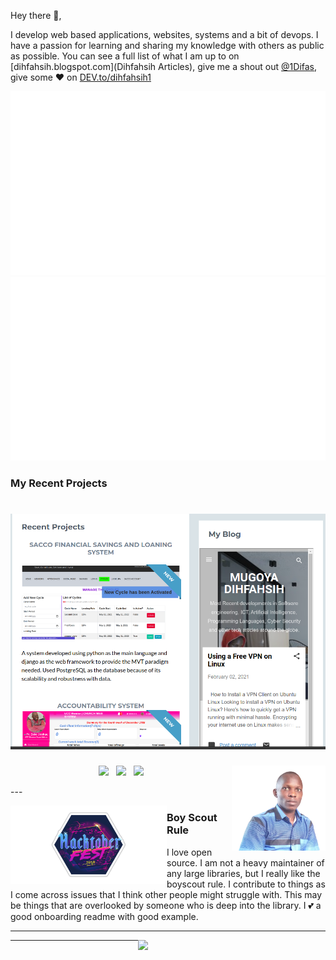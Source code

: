 Hey there 👋,

I develop web based applications, websites, systems and a bit of devops.  I have a passion for learning and sharing my knowledge with others as public as possible.  You can see a full list of what I am up to on [dihfahsih.blogspot.com](Dihfahsih Articles), give me a shout out [@1Difas](https://twitter.com/1Difas), give some ♥ on [DEV.to/dihfahsih1](https://dev.to/dihfahsih1)

<a href="https://github.com/Dihfahsih1/stats/">

![](https://github.com/Dihfahsih1/stats/blob/master/generated/overview.svg)
![](https://github.com/Dihfahsih1/stats/blob/master/generated/languages.svg)

</a>

### My Recent Projects
# [![Mugoya Dihfahsih header](https://github.com/Dihfahsih1/Dihfahsih1/blob/main/latest-projects.png)](https://dihfahsih1.github.io/Mugoya-Dihfahsih-Bio/)

<p>
  <a href="https://github.com/Dihfahsih1/Dihfahsih1/blob/main/avatar.png"><img width="150" align='right' src="https://github.com/Dihfahsih1/Dihfahsih1/blob/main/avatar.png"></a>
</p>

<p align='center'>
<a href="https://dev.to/dihfahsih1"><img height="30" src="https://raw.githubusercontent.com/WaylonWalker/WaylonWalker/main/icon/dev.png"></a>&nbsp;&nbsp;
<a href="https://twitter.com/1Difas"><img height="30" src="https://github.com/WaylonWalker/WaylonWalker/blob/main/icon/twitter.png?raw=true"></a>&nbsp;&nbsp;
<a href="https://www.linkedin.com/in/dihfahsih-mugoya-135b94110/"><img height="30" src="https://github.com/WaylonWalker/WaylonWalker/blob/main/icon/linkedin.png?raw=true"></a>
</p>
  ---
 
 <p>
  <img width="250" align='left' src="https://github.com/Dihfahsih1/Dihfahsih1/blob/main/icon/hacktoberfest.png?raw=true">
</p>
 
### Boy Scout Rule

I love open source.  I am not a heavy maintainer of any large libraries, but I really like the boyscout rule.  I contribute to things as I come across issues that I think other people might struggle with.  This may be things that are overlooked by someone who is deep into the library.  I 💕 a good onboarding readme with good example.

 ---

<p>
  <a href="https://dihfahsih.blogspot.com"><img width="300" align='right' src="https://waylonwalker.com/latest.png?raw=true"></a>
</p>

<!-- ### My Digital Garden 🌱 -->

<!-- I write regular blog posts, most of which you will find on my personal website [dihfahsih1.github.io/Mugoya-Dihfahsih-Bio/blog.html](My Blogs) and [dev.to/dihfahsih1](https://dev.to/dihfahsih1).

I write about things I am familiar with, things that trip up folks that I mentor, and things that I am learning.  Day to day I make things with **data** using **python** and **javascript**. 

[Latest Post 👉](https://dihfahsih1.github.io/Mugoya-Dihfahsih-Bio/blog.html) -->

<!-- <details>
 <summary><strong>other favorite posts</strong></summary>
 <a href="https://waylonwalker.com/blog/eight-years-cat/"><img width="400" src="https://waylonwalker.com/eight-years-cat.png?raw=true"></a>
 <a href="https://waylonwalker.com/blog/keyboard-driven-vscode/"><img width="400" src="https://waylonwalker.com/alt%20b.png?raw=true"></a>
 <a href="https://waylonwalker.com/blog/what-are-github-actions/"><img width="400" src="https://waylonwalker.com/what-are-github-actions.png?raw=true"></a>
 
</details> -->


---

<!-- ### <img height="30" style="border-radius:50%" src="https://github.com/WaylonWalker/WaylonWalker/blob/main/icon/twitter.png?raw=true"> Latest Followers -->


<!--
## <img height="30" style="border-radius:50%" src="https://github.com/WaylonWalker/WaylonWalker/blob/main/icon/twitter.png?raw=true"> Latest Followers _258_

<a href='https://twitter.com/natterstefan'>
  <img style="border-radius:50%" align="left" src='https://pbs.twimg.com/profile_images/1255562113629802498/nTk-e7L5_normal.jpg' />
</a>

<a href='https://twitter.com/natterstefan'>
    Stefan Natter 🇦🇹👋🏻
</a>

I am interested in and talking about JavaScript, ReactJS, CSS, and Software Engineering ♥️ | 📧 https://t.co/Jpwh9TFgNx (🐈🐈 🤵👰🏻 🇦🇹)

<h2></h2><a href='https://twitter.com/commanderquest'>
  <img style="border-radius:50%" align="left" src='https://pbs.twimg.com/profile_images/1243185628864528384/eFnPWZyC_normal.jpg' />
</a>

<a href='https://twitter.com/commanderquest'>
    Commander Quest
</a>

On a mission to the furthest frontiers of tech and talent. 
Follow my adventures at Club Freelance's Mission Control Center 👉 https://t.co/D4k36nU2at

<h2></h2><a href='https://twitter.com/benjaminwardcom'>
  <img style="border-radius:50%" align="left" src='https://pbs.twimg.com/profile_images/1283469746055385088/sr9ZExwG_normal.jpg' />
</a>

<a href='https://twitter.com/benjaminwardcom'>
    Benjamin Ward
</a>

software engineer, dev coach, Star Wars fanatic, learning enthusiast, host of the Download Knowledge Podcast https://t.co/V2bIR93cQW

<h2></h2><a href='https://twitter.com/tucker_dev'>
  <img style="border-radius:50%" align="left" src='https://pbs.twimg.com/profile_images/1284727066160705536/VhioFBZE_normal.jpg' />
</a>

<a href='https://twitter.com/tucker_dev'>
    James Tucker
</a>

software engineer at @soonastudios. career switcher. vue + rails. tweeting about tech, books, startups, and big ideas. writing @ https://t.co/SPyap1XFWD. he/him

<h2></h2><a href='https://twitter.com/BenGuthmiller'>
  <img style="border-radius:50%" align="left" src='https://pbs.twimg.com/profile_images/1284966756906409984/MR0a9hi2_normal.jpg' />
</a>

<a href='https://twitter.com/BenGuthmiller'>
    Ben Guthmiller
</a>

Data and Analytics Leader @IBM | Minnesota State Alum | #Technologist | #Investor | Tweets are my own opinions

<h2></h2>
-->
<!-- <div align="center">
	<br>
	<a href="https://raw.githubusercontent.com/Dihfahsih1/Dihfahsih1/main/follower.svg">
		<img src="follower.svg" width="800" height="140">
	</a>
</div>

## Stargazers

[![Stargazers repo roster for @Dihfahsih1/Dihfahsih1](https://reporoster.com/stars/Dihfahsih1/Dihfahsih1)](https://github.com/Dihfahsih1/Dihfahsih1/stargazers) -->

